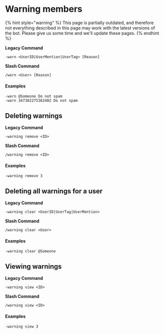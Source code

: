 # Warning members

{% hint style="warning" %}
This page is partially outdated, and therefore not everything described in this page may work with the latest versions of the bot. Please give us some time and we'll update these pages.
{% endhint %}

**Legacy Command**

```
-warn <UserID|UserMention|UserTag> [Reason]
```

**Slash Command**

```
/warn <User> [Reason]
```

#### Examples

```
-warn @Someone Do not spam
-warn 347382275362482 Do not spam
```

## Deleting warnings

**Legacy Command**

```
-warning remove <ID>
```

**Slash Command**

```
/warning remove <ID>
```

#### Examples

```
-warning remove 3
```

## Deleting all warnings for a user

**Legacy Command**

```
-warning clear <UserID|UserTag|UserMention>
```

**Slash Command**

```
/warning clear <User>
```

#### Examples

```
-warning clear @Someone
```

## Viewing warnings

**Legacy Command**

```
-warning view <ID>
```

**Slash Command**

```
/warning view <ID>
```

#### Examples

```
-warning view 3
```
